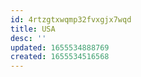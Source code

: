 ```yaml
---
id: 4rtzgtxwqmp32fvxgjx7wqd
title: USA
desc: ''
updated: 1655534888769
created: 1655534516568
---
```



